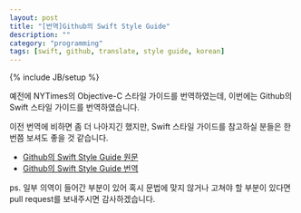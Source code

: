 ```yaml
---
layout: post
title: "[번역]Github의 Swift Style Guide"
description: ""
category: "programming"
tags: [swift, github, translate, style guide, korean]
---
```

{% include JB/setup %}

예전에 NYTimes의 Objective-C 스타일 가이드를 번역하였는데, 이번에는 Github의 Swift 스타일 가이드를 번역하였습니다.

이전 번역에 비하면 좀 더 나아지긴 했지만, Swift 스타일 가이드를 참고하실 분들은 한 번쯤 보셔도 좋을 것 같습니다.

* [Github의 Swift Style Guide 원문](https://github.com/github/swift-style-guide/blob/master/README.md)
* [Github의 Swift Style Guide 번역](https://github.com/minsOne/swift-style-guide/blob/master/README_KR.md)

ps. 일부 의역이 들어간 부분이 있어 혹시 문법에 맞지 않거나 고쳐야 할 부분이 있다면 pull request를 보내주시면 감사하겠습니다.